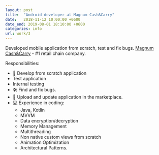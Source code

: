 ```yaml
---
layout: post
title:  "Android developer at Magnum Cash&Carry"
date:   2018-11-12 10:00:00 +0600
date_end: 2019-08-01 18:10:00 +0600
categories: info
url: work/3
---
```

Developed mobile application from scratch, test and fix bugs.
[Magnum Cash&Carry][magnum] - #1 retail chain company.

Responsibilities:
 - 📱 Develop from scratch application
 - Test application
 - Internal testing
 - 🛠 Find and fix bugs.
 - 📲 Upload and update application in the marketplace.
 - 💻 Experience in coding:
    - Java, Kotlin
    - MVVM
    - Data encryption/decryption
    - Memory Management
    - Multithreading
    - Non native custom views from scratch
    - Animation Optimization
    - Architectural Patterns.

[magnum]: http://magnum.kz/
